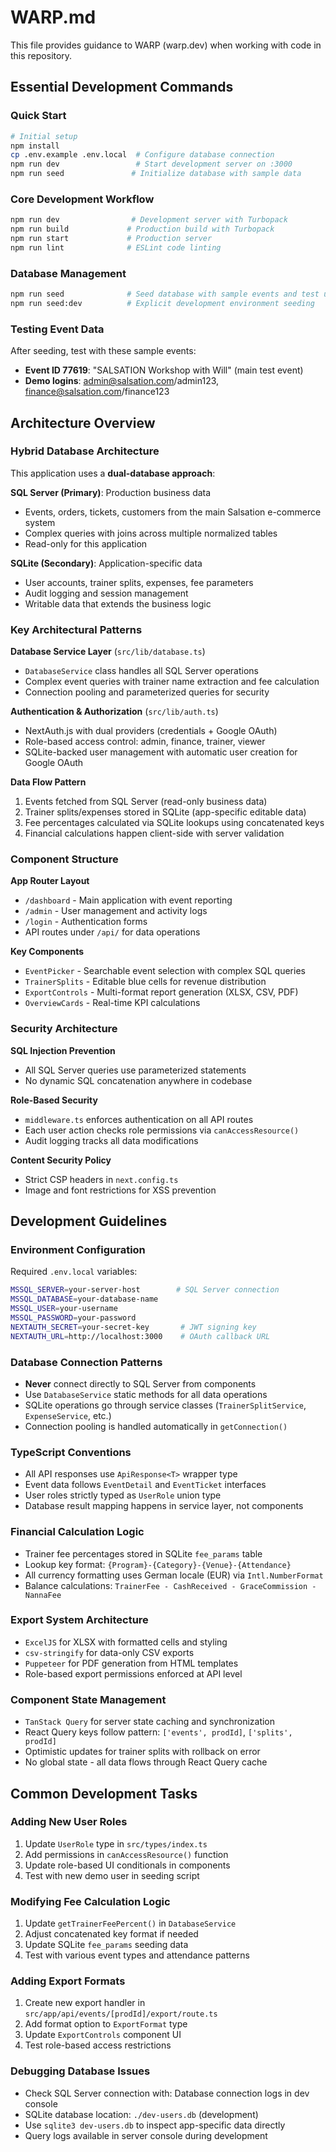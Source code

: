 # WARP.md

This file provides guidance to WARP (warp.dev) when working with code in this repository.

## Essential Development Commands

### Quick Start
```bash
# Initial setup
npm install
cp .env.example .env.local  # Configure database connection
npm run dev                 # Start development server on :3000
npm run seed               # Initialize database with sample data
```

### Core Development Workflow
```bash
npm run dev                # Development server with Turbopack
npm run build             # Production build with Turbopack  
npm run start             # Production server
npm run lint              # ESLint code linting
```

### Database Management
```bash
npm run seed              # Seed database with sample events and test users
npm run seed:dev          # Explicit development environment seeding
```

### Testing Event Data
After seeding, test with these sample events:
- **Event ID 77619**: "SALSATION Workshop with Will" (main test event)
- **Demo logins**: admin@salsation.com/admin123, finance@salsation.com/finance123

## Architecture Overview

### Hybrid Database Architecture
This application uses a **dual-database approach**:

**SQL Server (Primary)**: Production business data
- Events, orders, tickets, customers from the main Salsation e-commerce system  
- Complex queries with joins across multiple normalized tables
- Read-only for this application

**SQLite (Secondary)**: Application-specific data  
- User accounts, trainer splits, expenses, fee parameters
- Audit logging and session management
- Writable data that extends the business logic

### Key Architectural Patterns

**Database Service Layer** (`src/lib/database.ts`)
- `DatabaseService` class handles all SQL Server operations
- Complex event queries with trainer name extraction and fee calculation
- Connection pooling and parameterized queries for security

**Authentication & Authorization** (`src/lib/auth.ts`)
- NextAuth.js with dual providers (credentials + Google OAuth)
- Role-based access control: admin, finance, trainer, viewer
- SQLite-backed user management with automatic user creation for Google OAuth

**Data Flow Pattern**
1. Events fetched from SQL Server (read-only business data)
2. Trainer splits/expenses stored in SQLite (app-specific editable data)  
3. Fee percentages calculated via SQLite lookups using concatenated keys
4. Financial calculations happen client-side with server validation

### Component Structure

**App Router Layout**
- `/dashboard` - Main application with event reporting
- `/admin` - User management and activity logs  
- `/login` - Authentication forms
- API routes under `/api/` for data operations

**Key Components**
- `EventPicker` - Searchable event selection with complex SQL queries
- `TrainerSplits` - Editable blue cells for revenue distribution
- `ExportControls` - Multi-format report generation (XLSX, CSV, PDF)
- `OverviewCards` - Real-time KPI calculations

### Security Architecture

**SQL Injection Prevention**
- All SQL Server queries use parameterized statements
- No dynamic SQL concatenation anywhere in codebase

**Role-Based Security**
- `middleware.ts` enforces authentication on all API routes
- Each user action checks role permissions via `canAccessResource()`
- Audit logging tracks all data modifications

**Content Security Policy**  
- Strict CSP headers in `next.config.ts`
- Image and font restrictions for XSS prevention

## Development Guidelines

### Environment Configuration
Required `.env.local` variables:
```bash
MSSQL_SERVER=your-server-host        # SQL Server connection
MSSQL_DATABASE=your-database-name     
MSSQL_USER=your-username
MSSQL_PASSWORD=your-password
NEXTAUTH_SECRET=your-secret-key       # JWT signing key
NEXTAUTH_URL=http://localhost:3000    # OAuth callback URL
```

### Database Connection Patterns
- **Never** connect directly to SQL Server from components
- Use `DatabaseService` static methods for all data operations
- SQLite operations go through service classes (`TrainerSplitService`, `ExpenseService`, etc.)
- Connection pooling is handled automatically in `getConnection()`

### TypeScript Conventions
- All API responses use `ApiResponse<T>` wrapper type
- Event data follows `EventDetail` and `EventTicket` interfaces
- User roles strictly typed as `UserRole` union type
- Database result mapping happens in service layer, not components

### Financial Calculation Logic
- Trainer fee percentages stored in SQLite `fee_params` table
- Lookup key format: `{Program}-{Category}-{Venue}-{Attendance}`
- All currency formatting uses German locale (EUR) via `Intl.NumberFormat`
- Balance calculations: `TrainerFee - CashReceived - GraceCommission - NannaFee`

### Export System Architecture
- `ExcelJS` for XLSX with formatted cells and styling
- `csv-stringify` for data-only CSV exports  
- `Puppeteer` for PDF generation from HTML templates
- Role-based export permissions enforced at API level

### Component State Management
- `TanStack Query` for server state caching and synchronization
- React Query keys follow pattern: `['events', prodId]`, `['splits', prodId]`
- Optimistic updates for trainer splits with rollback on error
- No global state - all data flows through React Query cache

## Common Development Tasks

### Adding New User Roles
1. Update `UserRole` type in `src/types/index.ts`
2. Add permissions in `canAccessResource()` function
3. Update role-based UI conditionals in components
4. Test with new demo user in seeding script

### Modifying Fee Calculation Logic  
1. Update `getTrainerFeePercent()` in `DatabaseService`
2. Adjust concatenated key format if needed
3. Update SQLite `fee_params` seeding data
4. Test with various event types and attendance patterns

### Adding Export Formats
1. Create new export handler in `src/app/api/events/[prodId]/export/route.ts`  
2. Add format option to `ExportFormat` type
3. Update `ExportControls` component UI
4. Test role-based access restrictions

### Debugging Database Issues
- Check SQL Server connection with: Database connection logs in dev console
- SQLite database location: `./dev-users.db` (development)
- Use `sqlite3 dev-users.db` to inspect app-specific data directly
- Query logs available in server console during development

